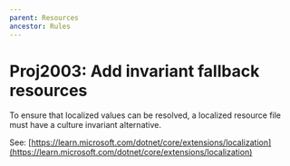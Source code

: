 ```yaml
---
parent: Resources
ancestor: Rules
---
```


# Proj2003: Add invariant fallback resources
To ensure that localized values can be resolved, a localized resource file
must have a culture invariant alternative.

See: [https://learn.microsoft.com/dotnet/core/extensions/localization](https://learn.microsoft.com/dotnet/core/extensions/localization)
